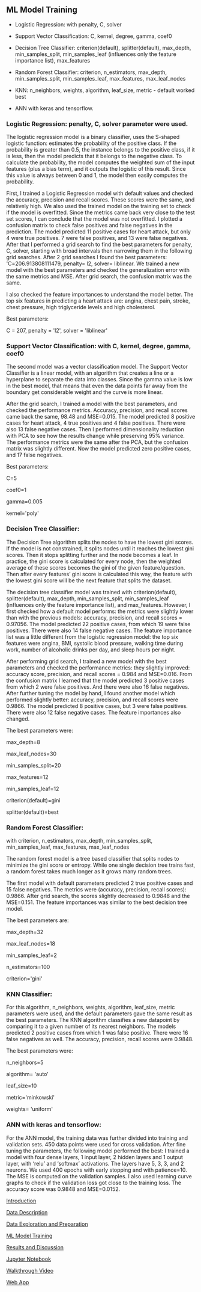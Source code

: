 ## ML Model Training

- Logistic Regression: with penalty, C, solver

- Support Vector Classification: C, kernel, degree, gamma, coef0

- Decision Tree Classifier: criterion(default), splitter(default), max_depth,
min_samples_split, min_samples_leaf (influences only the feature importance list),
max_features

- Random Forest Classifier: criterion, n_estimators, max_depth, min_samples_split,
min_samples_leaf, max_features, max_leaf_nodes

- KNN: n_neighbors, weights, algorithm, leaf_size, metric - default worked best

- ANN with keras and tensorflow.

### Logistic Regression: penalty, C, solver parameter were used.

The logistic regression model is a binary classifier, uses the S-shaped logistic function:
estimates the probability of the positive class. If the probability is greater than 0.5, the
instance belongs to the positive class, if it is less, then the model predicts that it belongs
to the negative class. To calculate the probability, the model computes the weighted
sum of the input features (plus a bias term), and it outputs the logistic of this result.
Since this value is always between 0 and 1, the model then easily computes the
probability.

First, I trained a Logistic Regression model with default values and checked the
accuracy, precision and recall scores. These scores were the same, and relatively high.
We also used the trained model on the training set to check if the model is overfitted.
Since the metrics came back very close to the test set scores, I can conclude that the
model was not overfitted. I plotted a confusion matrix to check false positives and false
negatives in the prediction. The model predicted 11 positive cases for heart attack, but
only 4 were true positives. 7 were false positives, and 13 were false negatives.
After that I performed a grid search to find the best parameters for penalty, C, solver,
starting with broad intervals then narrowing them in the following grid searches. After 2
grid searches I found the best parameters: 'C=206.913808111479, penalty= l2, solver=
liblinear. We trained a new model with the best parameters and checked the
generalization error with the same metrics and MSE. After grid search, the confusion
matrix was the same.

I also checked the feature importances to understand the model better. The top six
features in predicting a heart attack are: angina, chest pain, stroke, chest pressure, high
triglyceride levels and high cholesterol.

Best parameters:

C = 207, penalty = 'l2', solver = 'liblinear'

### Support Vector Classification: with C, kernel, degree, gamma, coef0

The second model was a vector classification model. The Support Vector Classifier is a
linear model, with an algorithm that creates a line or a hyperplane to separate the data
into classes. Since the gamma value is low in the best model, that means that even the
data points far away from the boundary get considerable weight and the curve is more
linear.

After the grid search, I trained a model with the best parameters, and checked the
performance metrics. Accuracy, precision, and recall scores came back the same, 98.48
and MSE=0.015. The model predicted 8 positive cases for heart attack, 4 true positives
and 4 false positives. There were also 13 false negative cases.
Then I performed dimensionality reduction with PCA to see how the results change
while preserving 95% variance. The performance metrics were the same after the PCA,
but the confusion matrix was slightly different. Now the model predicted zero positive
cases, and 17 false negatives.

Best parameters:

C=5

coef0=1

gamma=0.005

kernel='poly'

### Decision Tree Classifier:

The Decision Tree algorithm splits the nodes to have the lowest gini scores. If the model
is not constrained, it splits nodes until it reaches the lowest gini scores. Then it stops
splitting further and the node becomes a leaf. In practice, the gini score is calculated for
every node, then the weighted average of these scores becomes the gini of the given
feature/question. Then after every features’ gini score is calculated this way, the feature
with the lowest gini score will be the next feature that splits the dataset.

The decision tree classifier model was trained with criterion(default), splitter(default),
max_depth, min_samples_split, min_samples_leaf (influences only the feature
importance list), and max_features. However, I first checked how a default model
performs: the metrics were slightly lower than with the previous models: accuracy,
precision, and recall scores = 0.97056. The model predicted 22 positive cases, from
which 19 were false positives. There were also 14 false negative cases. The feature
importance list was a little different from the logistic regression model: the top six
features were angina, BMI, systolic blood pressure, walking time during work, number of
alcoholic drinks per day, and sleep hours per night.

After performing grid search, I trained a new model with the best parameters and
checked the performance metrics: they slightly improved: accuracy score, precision,
and recall scores = 0.984 and MSE=0.016. From the confusion matrix I learned that the
model predicted 3 positive cases from which 2 were false positives. And there were also
16 false negatives. After further tuning the model by hand, I found another model which
performed slightly better: accuracy, precision, and recall scores were 0.9866. The
model predicted 8 positive cases, but 3 were false positives. There were also 12 false
negative cases. The feature importances also changed.

The best parameters were:

max_depth=8

max_leaf_nodes=30

min_samples_split=20

max_features=12

min_samples_leaf=12

criterion(default)=gini

splitter(default)=best

### Random Forest Classifier: 

with criterion, n_estimators, max_depth, min_samples_split, min_samples_leaf, max_features, max_leaf_nodes

The random forest model is a tree based classifier that splits nodes to minimize the gini
score or entropy. While one single decision tree trains fast, a random forest takes much
longer as it grows many random trees.

The first model with default parameters predicted 2 true positive cases and 15 false
negatives. The metrics were (accuracy, precision, recall scores): 0.9866.
After grid search, the scores slightly decreased to 0.9848 and the MSE=0.151.
The feature importances was similar to the best decision tree model.

The best parameters are:

max_depth=32

max_leaf_nodes=18

min_samples_leaf=2

n_estimators=100

criterion='gini'

### KNN Classifier: 

For this algorithm, n_neighbors, weights, algorithm, leaf_size, metric
parameters were used, and the default parameters gave the same result as the best
parameters. The KNN algorithm classifies a new datapoint by comparing it to a given
number of its nearest neighbors. The models predicted 2 positive cases from which 1
was false positive. There were 16 false negatives as well. The accuracy, precision,
recall scores were 0.9848. 

The best parameters were:

n_neighbors=5

algorithm= 'auto'

leaf_size=10

metric='minkowski'

weights= 'uniform'

### ANN with keras and tensorflow:

For the ANN model, the training data was further divided into training and validation
sets. 450 data points were used for cross validation. After fine tuning the parameters,
the following model performed the best: I trained a model with four dense layers, 1 input
layer, 2 hidden layers and 1 output layer, with ‘relu’ and ‘softmax’ activations. The layers
have 5, 3, 3, and 2 neurons. We used 400 epochs with early stopping and with
patience=10. The MSE is computed on the validation samples. I also used learning
curve graphs to check if the validation loss got close to the training loss. The accuracy
score was 0.9848 and MSE=0.0152.

[Introduction](http://piringer.github.io/heartdisease/intro)

[Data Description](http://piringer.github.io/heartdisease/Project.pdf)

[Data Exploration and Preparation](http://piringer.github.io/heartdisease/exploration)

[ML Model Training](http://piringer.github.io/heartdisease/models)

[Results and Discussion](http://piringer.github.io/heartdisease/results)

[Jupyter Notebook](https://github.com/piringer/heartdisease/blob/main/australian2.ipynb)

[Walkthrough Video](https://www.youtube.com/watch?v=18eQWJJu3tA)

[Web App](http://ec2-52-54-129-72.compute-1.amazonaws.com:8501/)
